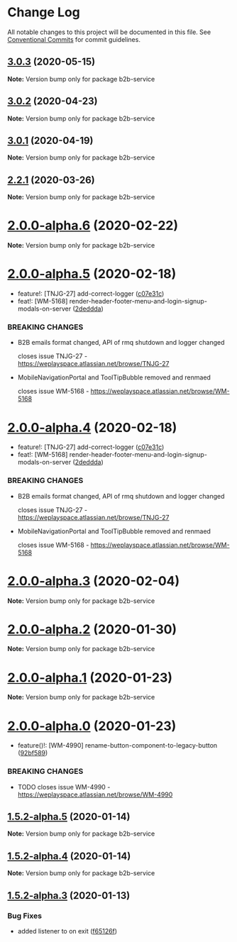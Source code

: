 # Change Log

All notable changes to this project will be documented in this file.
See [Conventional Commits](https://conventionalcommits.org) for commit guidelines.

## [3.0.3](https://bitbucket.org/weplaymedia/frontend/compare/b2b-service@3.0.2...b2b-service@3.0.3) (2020-05-15)

**Note:** Version bump only for package b2b-service






## [3.0.2](https://bitbucket.org/weplaymedia/frontend/compare/b2b-service@3.0.1...b2b-service@3.0.2) (2020-04-23)

**Note:** Version bump only for package b2b-service






## [3.0.1](https://bitbucket.org/weplaymedia/frontend/compare/b2b-service@3.0.0...b2b-service@3.0.1) (2020-04-19)

**Note:** Version bump only for package b2b-service





## [2.2.1](https://bitbucket.org/weplaymedia/frontend/compare/b2b-service@2.2.0...b2b-service@2.2.1) (2020-03-26)

**Note:** Version bump only for package b2b-service





# [2.0.0-alpha.6](https://bitbucket.org/weplaymedia/frontend/compare/b2b-service@2.0.0-alpha.5...b2b-service@2.0.0-alpha.6) (2020-02-22)

**Note:** Version bump only for package b2b-service






# [2.0.0-alpha.5](https://bitbucket.org/weplaymedia/frontend/compare/b2b-service@2.0.0-alpha.3...b2b-service@2.0.0-alpha.5) (2020-02-18)


*   feature!: [TNJG-27] add-correct-logger ([c07e31c](https://bitbucket.org/weplaymedia/frontend/commits/c07e31ca2fc381541b6899f9d6c41204c1ac9028))
*   feat!: [WM-5168] render-header-footer-menu-and-login-signup-modals-on-server ([2deddda](https://bitbucket.org/weplaymedia/frontend/commits/2deddda085d4df5e1c4c927d93b2bf4d1eadce84))


### BREAKING CHANGES

* B2B emails format changed, API of rmq shutdown and logger changed

  closes issue TNJG-27 - https://weplayspace.atlassian.net/browse/TNJG-27
* MobileNavigationPortal and ToolTipBubble removed and renmaed

  closes issue WM-5168 - https://weplayspace.atlassian.net/browse/WM-5168





# [2.0.0-alpha.4](https://bitbucket.org/weplaymedia/frontend/compare/b2b-service@2.0.0-alpha.3...b2b-service@2.0.0-alpha.4) (2020-02-18)


*   feature!: [TNJG-27] add-correct-logger ([c07e31c](https://bitbucket.org/weplaymedia/frontend/commits/c07e31ca2fc381541b6899f9d6c41204c1ac9028))
*   feat!: [WM-5168] render-header-footer-menu-and-login-signup-modals-on-server ([2deddda](https://bitbucket.org/weplaymedia/frontend/commits/2deddda085d4df5e1c4c927d93b2bf4d1eadce84))


### BREAKING CHANGES

* B2B emails format changed, API of rmq shutdown and logger changed

  closes issue TNJG-27 - https://weplayspace.atlassian.net/browse/TNJG-27
* MobileNavigationPortal and ToolTipBubble removed and renmaed

  closes issue WM-5168 - https://weplayspace.atlassian.net/browse/WM-5168





# [2.0.0-alpha.3](https://bitbucket.org/weplaymedia/frontend/compare/b2b-service@2.0.0-alpha.2...b2b-service@2.0.0-alpha.3) (2020-02-04)

**Note:** Version bump only for package b2b-service






# [2.0.0-alpha.2](https://bitbucket.org/weplaymedia/frontend/compare/b2b-service@2.0.0-alpha.1...b2b-service@2.0.0-alpha.2) (2020-01-30)

**Note:** Version bump only for package b2b-service





# [2.0.0-alpha.1](https://bitbucket.org/weplaymedia/frontend/compare/b2b-service@2.0.0-alpha.0...b2b-service@2.0.0-alpha.1) (2020-01-23)

**Note:** Version bump only for package b2b-service





# [2.0.0-alpha.0](https://bitbucket.org/weplaymedia/frontend/compare/b2b-service@1.5.2-alpha.5...b2b-service@2.0.0-alpha.0) (2020-01-23)


*   feature()!: [WM-4990] rename-button-component-to-legacy-button ([92bf589](https://bitbucket.org/weplaymedia/frontend/commits/92bf589bdf70952c185af90412e758dc85f107bb))


### BREAKING CHANGES

* TODO
  closes issue WM-4990 - https://weplayspace.atlassian.net/browse/WM-4990





## [1.5.2-alpha.5](https://bitbucket.org/weplaymedia/frontend/compare/b2b-service@1.5.2-alpha.4...b2b-service@1.5.2-alpha.5) (2020-01-14)

**Note:** Version bump only for package b2b-service





<a name="1.5.2-alpha.4"></a>
## [1.5.2-alpha.4](https://bitbucket.org/projects/weplaymedia/repos/frontend/compare/diff?targetBranch=refs%2Ftags%2Fb2b-service@1.5.0-alpha.0&sourceBranch=refs%2Ftags%2Fb2b-service@1.5.2-alpha.4) (2020-01-14)

**Note:** Version bump only for package b2b-service





<a name="1.5.2-alpha.3"></a>
## [1.5.2-alpha.3](https://bitbucket.org/projects/weplaymedia/repos/frontend/compare/diff?targetBranch=refs%2Ftags%2Fb2b-service@1.5.2-alpha.3&sourceBranch=refs%2Ftags%2Fb2b-service@1.5.2-alpha.3) (2020-01-13)


### Bug Fixes

* added listener to on exit ([f65126f](https://bitbucket.org/projects/weplaymedia/repos/frontend/commits/f65126f))
